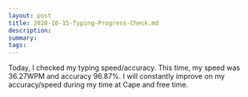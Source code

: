 ```yaml
---
layout: post
title: 2020-10-15-Typing-Progress-Check.md
description: 
summary: 
tags: 
---
```


Today, I checked my typing speed/accuracy. This time, my speed was 36.27WPM and accuracy 96.87%. I will constantly improve on my accuracy/speed during my time at Cape and free time.
